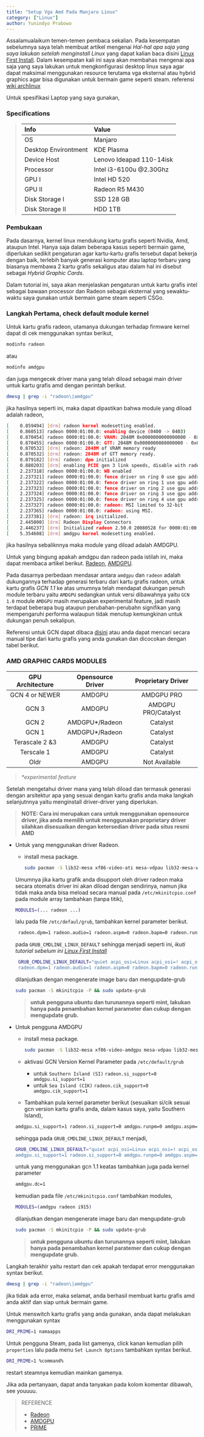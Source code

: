 ```yaml
---
title: "Setup Vga Amd Pada Manjaro Linux"
category: ["Linux"]
author: Yunindyo Prabowo
---
```


Assalamualaikum temen-temen pembaca sekalian. Pada kesempatan sebelumnya saya telah membuat artikel mengenai _Hal-hal apa saja yang saya lakukan setelah menginstall Linux_ yang dapat kalian baca disini [Linux First Install](/Linux-First-Install). Dalam kesempatan kali ini saya akan membahas mengenai apa saja yang saya lakukan untuk mengkonfigurasi desktop linux saya agar dapat maksimal menggunakan resource terutama vga eksternal atau hybrid graphics agar bisa digunakan untuk bermain game seperti steam.
referensi [wiki archlinux](https://wiki.archlinux.org/index.php/Power_management)

Untuk spesifikasi Laptop yang saya gunakan,

### Specifications


>| Info | Value |
>| :--- | :---- |
>| OS  | Manjaro |
>| Desktop Environtment | KDE Plasma |
>| Device Host  | Lenovo Ideapad 110-14isk |
>| Processor | Intel i3-6100u @2.30Ghz|
>| GPU I | Intel HD 520|
>| GPU II  | Radeon R5 M430|
>| Disk Storage I | SSD 128 GB |
>| Disk Storage II | HDD 1TB |

### Pembukaan

Pada dasarnya, kernel linux mendukung kartu grafis seperti Nvidia, Amd, ataupun Intel. Hanya saja dalam beberapa kasus seperti bermain game, diperlukan sedikit pengaturan agar kartu-kartu grafis tersebut dapat bekerja dengan baik, terlebih banyak generasi komputer atau laptop terbaru yang biasanya membawa 2 kartu grafis sekaligus atau dalam hal ini disebut sebagai _Hybrid Graphic Cards_.

Dalam tutorial ini, saya akan menjelaskan pengaturan untuk kartu grafis intel sebagai bawaan processor dan Radeon sebagai eksternal yang sewaktu-waktu saya gunakan untuk bermain game steam seperti CSGo.

### Langkah Pertama, check default module kernel

Untuk kartu grafis radeon, utamanya dukungan terhadap firmware kernel dapat di cek menggunakan syntax berikut,

```bash
modinfo radeon
```
atau
```bash
modinfo amdgpu
```
dan juga mengecek driver mana yang telah diload sebagai main driver untuk kartu grafis amd dengan perintah berikut.

```bash
dmesg | grep -i "radeon\|amdgpu"
```
jika hasilnya seperti ini, maka dapat dipastikan bahwa module yang diload adalah radeon,

```bash
[    0.859494] [drm] radeon kernel modesetting enabled.
[    0.860513] radeon 0000:01:00.0: enabling device (0400 -> 0403)
[    0.870454] radeon 0000:01:00.0: VRAM: 2048M 0x0000000000000000 - 0x000000007FFFFFFF (2048M used)
[    0.870455] radeon 0000:01:00.0: GTT: 2048M 0x0000000080000000 - 0x00000000FFFFFFFF
[    0.870532] [drm] radeon: 2048M of VRAM memory ready
[    0.870532] [drm] radeon: 2048M of GTT memory ready.
[    0.879182] [drm] radeon: dpm initialized
[    0.880203] [drm] enabling PCIE gen 3 link speeds, disable with radeon.pcie_gen2=0
[    2.237318] radeon 0000:01:00.0: WB enabled
[    2.237321] radeon 0000:01:00.0: fence driver on ring 0 use gpu addr 0x0000000080000c00 and cpu addr 0xffff928bf1ba9c00
[    2.237322] radeon 0000:01:00.0: fence driver on ring 1 use gpu addr 0x0000000080000c04 and cpu addr 0xffff928bf1ba9c04
[    2.237323] radeon 0000:01:00.0: fence driver on ring 2 use gpu addr 0x0000000080000c08 and cpu addr 0xffff928bf1ba9c08
[    2.237324] radeon 0000:01:00.0: fence driver on ring 3 use gpu addr 0x0000000080000c0c and cpu addr 0xffff928bf1ba9c0c
[    2.237325] radeon 0000:01:00.0: fence driver on ring 4 use gpu addr 0x0000000080000c10 and cpu addr 0xffff928bf1ba9c10
[    2.237327] radeon 0000:01:00.0: radeon: MSI limited to 32-bit
[    2.237365] radeon 0000:01:00.0: radeon: using MSI.
[    2.237381] [drm] radeon: irq initialized.
[    2.445000] [drm] Radeon Display Connectors
[    2.446237] [drm] Initialized radeon 2.50.0 20080528 for 0000:01:00.0 on minor 0
[    5.354608] [drm] amdgpu kernel modesetting enabled.
```
jika hasilnya sebaliknnya maka module yang diload adalah AMDGPU.

Untuk yang bingung apakah amdgpu dan radeon pada istilah ini, maka dapat membaca artikel berikut. [Radeon](https://wiki.archlinux.org/index.php/ATI), [AMDGPU](https://wiki.archlinux.org/index.php/AMDGPU).

Pada dasarnya perbedaan mendasar antara `amdgpu` dan `radeon` adalah dukungannya terhadap generasi terbaru dari kartu grafis radeon, untuk kartu grafis _GCN 1.1_ ke atas umumnya telah mendapat dukungan penuh module terbaru yaitu `AMDGPU` sedangkan untuk versi dibawahnya yaitu `GCN 1.0` module `AMDGPU` masih merupakan experimental feature, jadi masih terdapat beberapa bug ataupun perubahan-perubahn signifikan yang mempengaruhi performa walaupun tidak menutup kemungkinan untuk dukungan penuh sekalipun.

Referensi untuk GCN dapat dibaca [disini](https://en.wikipedia.org/wiki/Graphics_Core_Next)
atau anda dapat mencari secara manual tipe dari kartu grafis yang anda gunakan dan dicocokan dengan tabel berikut.

### AMD GRAPHIC CARDS MODULES
| GPU Architecture | Opensource Driver | Proprietary Driver |
|:--:|:--:|:--:|
|GCN 4 or NEWER|AMDGPU|AMDGPU PRO|
|GCN 3|AMDGPU|AMDGPU PRO/Catalyst|
|GCN 2|AMDGPU*/Radeon|Catalyst|
|GCN 1|AMDGPU*/Radeon|Catalyst|
|Terascale 2 &3|AMDGPU|Catalyst|
|Terscale 1|AMDGPU|Catalyst|
|Oldr|AMDGPU|Not Available|

> _*experimental feature_

Setelah mengetahui driver mana yang telah diload dan termasuk generasi dengan arsitektur apa yang sesuai dengan kartu grafis anda maka langkah selanjutnnya yaitu menginstall driver-driver yang diperlukan.

> **NOTE: Cara ini merupakan cara untuk menggunakan opensource driver, jika anda memilih untuk menggunakan proprietary driver silahkan disesuaikan dengan ketersedian driver pada situs resmi AMD**


* Untuk yang menggunakan driver Radeon.
    - install mesa package.
        ```bash
        sudo pacman -S lib32-mesa xf86-video-ati mesa-vdpau lib32-mesa-vdpau
        ```
    Umumnya jika kartu grafik anda disupport oleh driver radeon maka secara otomatis driver ini akan diload dengan sendirinya, namun jika tidak maka anda bisa meload secara manual pada `/etc/mkinitcpio.conf` pada module array tambahkan (tanpa titik),

    ```bash
    MODULES=(... radeon ...)
    ```

    lalu pada file `/etc/defaul/grub`, tambahkan kernel parameter berikut.

    ```bash
     radeon.dpm=1 radeon.audio=1 radeon.aspm=0 radeon.bapm=0 radeon.runpm=0 radeon.si_support=1
    ```
    pada `GRUB_CMDLINE_LINUX_DEFAULT` sehingga menjadi seperti ini, *ikuti tutorial sebelum ini [Linux First Install](/Linux-First-Install)*

    ```bash
     GRUB_CMDLINE_LINUX_DEFAULT="quiet acpi_osi=Linux acpi_osi=! acpi_osi='Windows 2009'  loglevel=3 i915.modeset=1 ipv6.disable=1 rd.udev.log_priority=3 acpi=force acpi_enforce_resources=lax pcie_aspm=force nopti spectre_v2=off
     radeon.dpm=1 radeon.audio=1 radeon.aspm=0 radeon.bapm=0 radeon.runpm=0 radeon.si_support=1"
     ```
     dilanjutkan dengan mengenerate image baru dan mengupdate-grub
     ```bash
     sudo pacman -S mkinitcpio -P && sudo update-grub
     ```

     > **untuk pengguna ubuntu dan turunannya seperti mint, lakukan hanya pada penambahan kernel parameter dan cukup dengan mengupdate grub.**

* Untuk pengguna AMDGPU
    - install mesa package.
        ```bash
        sudo pacman -S lib32-mesa xf86-video-amdgpu mesa-vdpau lib32-mesa-vdpau lib32-vulkan-radeon vulkan-radeon libva-mesa-driver lib32-libva-mesa-driver
        ```
    - aktivasi GCN Version Kernel Parameter pada `/etc/default/grub`
        * untuk `Southern Island (SI)` `radeon.si_support=0 amdgpu.si_support=1`
        * untuk `Sea Island (CIK)` `radeon.cik_support=0 amdgpu.cik_support=1`

    - Tambahkan pula kernel parameter berikut (sesuaikan si/cik sesuai gcn version kartu grafis anda, dalam kasus saya, yaitu Southern Island),

    ```bash
    amdgpu.si_support=1 radeon.si_support=0 amdgpu.runpm=0 amdgpu.aspm=0 amdgpu.dpm=1 amdgpu.sound=1
    ```

    sehingga pada `GRUB_CMDLINE_LINUX_DEFAULT` menjadi,
    ```bash
    GRUB_CMDLINE_LINUX_DEFAULT="quiet acpi_osi=Linux acpi_osi=! acpi_osi='Windows 2009'  loglevel=3 i915.modeset=1 ipv6.disable=1 rd.udev.log_priority=3 acpi=force acpi_enforce_resources=lax pcie_aspm=force nopti spectre_v2=off
    amdgpu.si_support=1 radeon.si_support=0 amdgpu.runpm=0 amdgpu.aspm=0 amdgpu.dpm=1 amdgpu.sound=1"
    ```

    untuk yang menggunakan gcn 1.1 keatas tambahkan juga pada kernel parameter
    ```bash
    amdgpu.dc=1
    ```
    kemudian pada file `/etc/mkinitcpio.conf` tambahkan modules,
    ```bash
    MODULES=(amdgpu radeon i915)
    ```
    dilanjutkan dengan mengenerate image baru dan mengupdate-grub
     ```bash
     sudo pacman -S mkinitcpio -P && sudo update-grub
     ```
    > **untuk pengguna ubuntu dan turunannya seperti mint, lakukan hanya pada penambahan kernel paratemer dan cukup dengan mengupdate grub.**

Langkah terakhir yaitu restart dan cek apakah terdapat error menggunakan syntax berikut.

```bash
dmesg | grep -i "radeon\|amdgpu"
```

jika tidak ada error, maka selamat, anda berhasil membuat kartu grafis amd anda aktif dan siap untuk bermain game.

Untuk menswitch kartu grafis yang anda gunakan, anda dapat melakukan menggunakan syntax

```bash
DRI_PRIME=1 namaapps
```

Untuk pengguna Steam, pada list gamenya, click kanan kemudian pilih `properties` lalu pada
menu `Set Launch Options` tambahkan syntax berikut.

```bash
DRI_PRIME=1 %command%
```

restart steamnya kemudian mainkan gamenya.

Jika ada pertanyaan, dapat anda tanyakan pada kolom komentar dibawah, see youuuu.

> REFERENCE
> * [Radeon](https://wiki.archlinux.org/index.php/ATI)
> * [AMDGPU](https://wiki.archlinux.org/index.php/AMDGPU)
> * [PRIME](https://wiki.archlinux.org/index.php/PRIME)